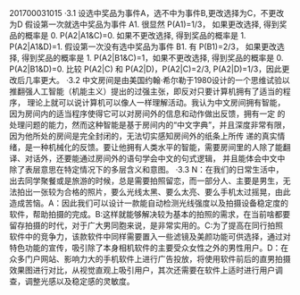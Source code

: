 201700031015
·3.1  设选中奖品为事件A，选不中为事件B,更改选择为C，不更改为D
 假设第一次就选中奖品为事件 A1. 很显然 P(A1)=1/3， 如果更改选择, 得到奖品的概率是 0. P(A2|A1&C)=0. 如果不更改选择, 得到奖品的概率是 1. P(A2|A1&D)=1. 
 假设第一次没有选中奖品为事件 B1. 有 P(B1)=2/3， 如果更改选择, 得到奖品的概率是 1. P(A2|B1&C)=1，如果不更改选择, 得到奖品的概率是 0. P(A2|B1&D)=0. 
比较 P(A2|C) 和 P(A2|D)，P(A2|C)=2/3, P(A2|D)=1/3，因此更改后几率更大。
·3.2  中文房间是由美国约翰·希尔勒于1980设计的一个思维试验以推翻强人工智能（机能主义）提出的过强主张，即反对只要计算机拥有了适当的程序，
理论上就可以说计算机可以像人一样理解活动。我认为中文房间拥有智能，因为房间内的适当程序使得它可以对房间外的信息和动作做出反馈，拥有一定
的处理问题的能力，然而这种智能是基于房间内的“中文字典”，并且深度非常有限，因为他所处的房间是完全封闭的，无法切实感知房间外的纸条上所传
递的真实情绪，是一种机械化的反馈。要让他拥有人类水平的智能，需要房间里的人除了能翻译、对话外，还要能通过房间外的语句学会中文的句式逻辑，
并且能体会中文中除了表层意思在特定情况下的多层含义和意图。
·3.3   N：在我们的日常生活中，出去同学聚餐或是旅游的时候，总是需要拍照留恋，而一部分人、主要是男生，无法拍出一张较为合格的照片，要么光线太黑、要么太亮、要么手机太过摇晃，由此造成苦恼。A：因此我们可以设计一款能自动检测光线强度以及拍摄设备稳定度的软件，帮助拍摄的完成。B:这样就能够解决较为基本的拍照的需求，在当前啥都要留存拍摄的时代，对于广大男同胞来说，是非常实用的。C:为了提高在同行拍照软件中的竞争力，该款软件中同样需要置入一些滤镜及美颜功能可供选择，通过对特色功能的宣传，吸引除了本身相机软件的主要受众女性之外的男性用户。D：在众多门户网站、影响力大的手机软件上进行广告投放，将使用软件前后的直男拍摄效果图进行对比，从视觉直观上吸引用户，其次还需要在软件上适时进行用户调查，调整光感以及稳定感的灵敏度。
